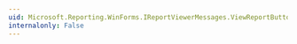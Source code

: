 ```yaml
---
uid: Microsoft.Reporting.WinForms.IReportViewerMessages.ViewReportButtonText
internalonly: False
---
```

